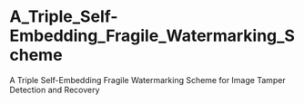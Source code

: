 # A_Triple_Self-Embedding_Fragile_Watermarking_Scheme
A Triple Self-Embedding Fragile Watermarking Scheme for Image Tamper Detection and Recovery
